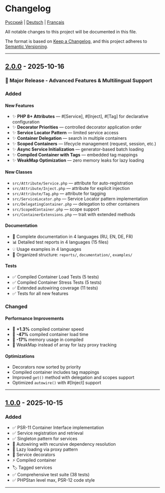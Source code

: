# Changelog

[Русский](CHANGELOG.md) | [Deutsch](CHANGELOG.de.md) | [Français](CHANGELOG.fr.md)

All notable changes to this project will be documented in this file.

The format is based on [Keep a Changelog](https://keepachangelog.com/en/1.0.0/),
and this project adheres to [Semantic Versioning](https://semver.org/spec/v2.0.0.html).

---

## [2.0.0] - 2025-10-16

### 🎉 Major Release - Advanced Features & Multilingual Support

### Added

#### New Features
- ✨ **PHP 8+ Attributes** — #[Service], #[Inject], #[Tag] for declarative configuration
- ✨ **Decorator Priorities** — controlled decorator application order
- ✨ **Service Locator Pattern** — limited service access
- ✨ **Container Delegation** — search in multiple containers
- ✨ **Scoped Containers** — lifecycle management (request, session, etc.)
- ✨ **Async Service Initialization** — generator-based batch loading
- ✨ **Compiled Container with Tags** — embedded tag mappings
- ✨ **WeakMap Optimization** — zero memory leaks for lazy loading

#### New Classes
- `src/Attribute/Service.php` — attribute for auto-registration
- `src/Attribute/Inject.php` — attribute for explicit injection
- `src/Attribute/Tag.php` — attribute for tagging
- `src/ServiceLocator.php` — Service Locator pattern implementation
- `src/DelegatingContainer.php` — delegation to other containers
- `src/ScopedContainer.php` — scope support
- `src/ContainerExtensions.php` — trait with extended methods

#### Documentation
- 📖 Complete documentation in 4 languages (RU, EN, DE, FR)
- 📊 Detailed test reports in 4 languages (15 files)
- 💡 Usage examples in 4 languages
- 📁 Organized structure: `reports/`, `documentation/`, `examples/`

#### Tests
- ✅ Compiled Container Load Tests (5 tests)
- ✅ Compiled Container Stress Tests (5 tests)
- ✅ Extended autowiring coverage (11 tests)
- ✅ Tests for all new features

### Changed

#### Performance Improvements
- 🚀 **+1.3%** compiled container speed
- 🚀 **-47%** compiled container load time
- 🚀 **-17%** memory usage in compiled
- 🚀 WeakMap instead of array for lazy proxy tracking

#### Optimizations
- Decorators now sorted by priority
- Compiled container includes tag mappings
- Improved `get()` method with delegation and scopes support
- Optimized `autowire()` with #[Inject] support

---

## [1.0.0] - 2025-10-15

### Added

- ✅ PSR-11 Container Interface implementation
- ✅ Service registration and retrieval
- ✅ Singleton pattern for services
- 🤖 Autowiring with recursive dependency resolution
- 🔄 Lazy loading via proxy pattern
- 🎨 Service decorators
- ⚡ Compiled container
- 🏷️ Tagged services
- ✅ Comprehensive test suite (38 tests)
- ✅ PHPStan level max, PSR-12 code style

---

[2.0.0]: https://github.com/zorinalexey/cloud-casstle-di-container/releases/tag/v2.0.0
[1.0.0]: https://github.com/zorinalexey/cloud-casstle-di-container/releases/tag/v1.0.0
[Unreleased]: https://github.com/zorinalexey/cloud-casstle-di-container/compare/v2.0.0...HEAD

